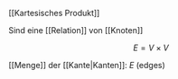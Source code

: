 [[Kartesisches Produkt]]

Sind eine [[Relation]] von [[Knoten]]

$$E = V \times V$$

[[Menge]] der [[Kante|Kanten]]: $E$ (edges)
 

 